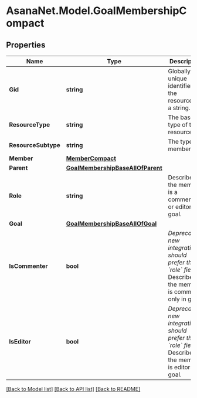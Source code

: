 # AsanaNet.Model.GoalMembershipCompact

## Properties

Name | Type | Description | Notes
------------ | ------------- | ------------- | -------------
**Gid** | **string** | Globally unique identifier of the resource, as a string. | [optional] [readonly] 
**ResourceType** | **string** | The base type of this resource. | [optional] 
**ResourceSubtype** | **string** | The type of membership. | [optional] [readonly] 
**Member** | [**MemberCompact**](MemberCompact.md) |  | [optional] 
**Parent** | [**GoalMembershipBaseAllOfParent**](GoalMembershipBaseAllOfParent.md) |  | [optional] 
**Role** | **string** | Describes if the member is a commenter or editor in goal. | [optional] 
**Goal** | [**GoalMembershipBaseAllOfGoal**](GoalMembershipBaseAllOfGoal.md) |  | [optional] 
**IsCommenter** | **bool** | *Deprecated: new integrations should prefer the &#x60;role&#x60; field.* Describes if the member is comment only in goal. | [optional] [readonly] 
**IsEditor** | **bool** | *Deprecated: new integrations should prefer the &#x60;role&#x60; field.* Describes if the member is editor in goal. | [optional] [readonly] 

[[Back to Model list]](../README.md#documentation-for-models) [[Back to API list]](../README.md#documentation-for-api-endpoints) [[Back to README]](../README.md)

